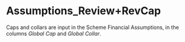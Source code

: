 # Assumptions_Review+RevCap

Caps and collars are input in the Scheme Financial Assumptions, in the
columns _Global Cap_ and _Global Collar_.
